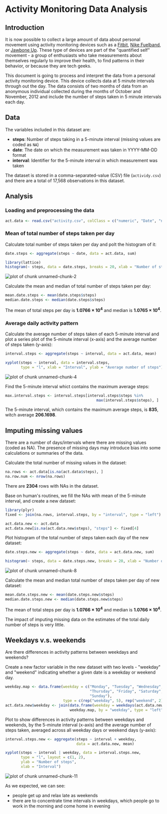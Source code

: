 Activity Monitoring Data Analysis
=================================

## Introduction

It is now possible to collect a large amount of data about personal movement 
using activity monitoring devices such as a [Fitbit](http://www.fitbit.com/), 
[Nike Fuelband](http://www.nike.com/us/en_us/c/nikeplus-fuelband), or 
[Jawbone Up](https://jawbone.com/up). These type of devices are part of the 
"quantified self" movement - a group of enthusiasts who take measurements about 
themselves regularly to improve their health, to find patterns in their 
behavior, or because they are tech geeks. 

This document is going to process and interpret the data from a personal 
activity monitoring device. This device collects data at 5 minute intervals 
through out the day. The data consists of two months of data from an anonymous 
individual collected during the months of October and November, 2012 and include
the number of steps taken in 5 minute intervals each day.

## Data

The variables included in this dataset are:

+ **steps**: Number of steps taking in a 5-minute interval 
(missing values are coded as `NA`)
+ **date**: The date on which the measurement was taken in YYYY-MM-DD format
+ **interval**: Identifier for the 5-minute interval in which measurement was 
taken

The dataset is stored in a comma-separated-value (CSV) file (`actividy.csv`) and 
there are a total of 17,568 observations in this dataset.

## Analysis

### Loading and preprocessing the data


```r
act.data <- read.csv("activity.csv", colClass = c("numeric", "Date", "numeric"))
```

### Mean of total number of steps taken per day

Calculate total number of steps taken per day and polt the histogram of it:


```r
date.steps <- aggregate(steps ~ date, data = act.data, sum)

library(lattice)
histogram(~ steps, data = date.steps, breaks = 20, xlab = "Number of steps")
```

![plot of chunk unnamed-chunk-2](figure/unnamed-chunk-2.png) 

Calculate the mean and median of total number of steps taken per day:


```r
mean.date.steps <- mean(date.steps$steps)
median.date.steps <- median(date.steps$steps)
```

The mean of total steps per day is **1.0766 &times; 10<sup>4</sup>** and median is 
**1.0765 &times; 10<sup>4</sup>**.

### Average daily activity pattern

Calculate the average number of steps taken of each 5-minute interval and plot a
series plot of the 5-minute interval (x-axis) and the average number of steps 
taken (y-axis):


```r
interval.steps <- aggregate(steps ~ interval, data = act.data, mean)

xyplot(steps ~ interval, data = interval.steps, 
       type = "l", xlab = "Interval", ylab = "Average number of steps")
```

![plot of chunk unnamed-chunk-4](figure/unnamed-chunk-4.png) 

Find the 5-minute interval whict contains the maximum average steps:


```r
max.interval.steps <- interval.steps[interval.steps$steps %in% 
                                         max(interval.steps$steps), ]
```

The 5-minute interval, which contains the maximum average steps, 
is **835**, witch average 
**206.1698**.

## Imputing missing values

There are a number of days/intervals where there are missing values (coded as NA). The presence of missing days may introduce bias into some calculations or summaries of the data.

Calculate the total number of missing values in the dataset:


```r
na.rows <- act.data[is.na(act.data$steps), ]
na.row.num <- nrow(na.rows)
```

There are **2304** rows with NAs in the dataset.

Base on human's routines, we fill the NAs with mean of the 5-minute interval, 
and create a new dataset:


```r
library(plyr)
fixed <- join(na.rows, interval.steps, by = "interval", type = "left")

act.data.new <- act.data
act.data.new[is.na(act.data.new$steps), "steps"] <- fixed[4]
```

Plot histogram of the total number of steps taken each day of the new dataset:


```r
date.steps.new <- aggregate(steps ~ date, data = act.data.new, sum)

histogram(~ steps, data = date.steps.new, breaks = 20, xlab = "Number of steps")
```

![plot of chunk unnamed-chunk-8](figure/unnamed-chunk-8.png) 

Calculate the mean and median total number of steps taken per day of new dataset:


```r
mean.date.steps.new <- mean(date.steps.new$steps)
median.date.steps.new <- median(date.steps.new$steps)
```

The mean of total steps per day is **1.0766 &times; 10<sup>4</sup>** and median is 
**1.0766 &times; 10<sup>4</sup>**.

The impact of imputing missing data on the estimates of the total daily number 
of steps is very little.

## Weekdays v.s. weekends

Are there differences in activity patterns between weekdays and weekends?

Create a new factor variable in the new dataset with two levels - "weekday" and
"weekend" indicating whether a given date is a weekday or weekend day.


```r
weekday.map <- data.frame(weekday = c("Monday", "Tuesday", "Wednesday", 
                                      "Thursday", "Friday", "Saturday", 
                                      "Sunday"), 
                          type = c(rep("weekday", 5), rep("weekend", 2)))
act.data.new$weekday <- join(data.frame(weekday = weekdays(act.data.new$date)),
                             weekday.map, by = "weekday", type = "left")[, 2]
```

Plot to show differences in activity patterns between weekdays and weekends, by 
the 5-minute interval (x-axis) and the average number of steps taken, averaged 
across all weekday days or weekend days (y-axis):


```r
interval.steps.new <- aggregate(steps ~ interval + weekday, 
                                data = act.data.new, mean)

xyplot(steps ~ interval | weekday, data = interval.steps.new,
       type = "l", layout = c(1, 2),
       ylab = "Number of steps", 
       xlab = "Interval")
```

![plot of chunk unnamed-chunk-11](figure/unnamed-chunk-11.png) 

As we expected, we can see:

+ people get up and relax late as weekends
+ there are to concentrate time intervals in weekdays, which people go to work 
in the morning and come home in evening



